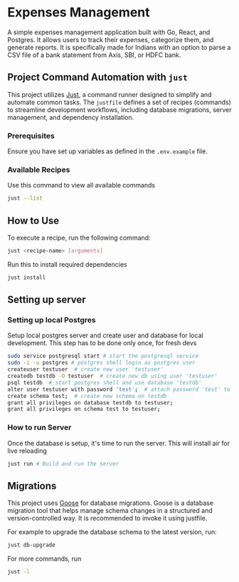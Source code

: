 # Expenses Management
A simple expenses management application built with Go, React, and Postgres. It allows users to track their expenses, categorize them, and generate reports. It is specifically made for Indians with an option to parse a CSV file of a bank statement from Axis, SBI, or HDFC bank.

## Project Command Automation with `just`

This project utilizes [Just](https://github.com/casey/just), a command runner designed to simplify and automate common tasks. The `justfile` defines a set of recipes (commands) to streamline development workflows, including database migrations, server management, and dependency installation.

### Prerequisites

Ensure you have set up variables as defined in the `.env.example` file.

### Available Recipes
Use this command to view all available commands
```bash
just --list
```

## How to Use

To execute a recipe, run the following command:

```bash
just <recipe-name> [arguments]
```

Run this to install required dependencies
```bash
just install
```

## Setting up server

### Setting up local Postgres
Setup local postgres server and create user and database for local development. This step has to be done only once, for fresh devs
```bash
sudo service postgresql start # start the postgresql service
sudo -i -u postgres # postgres shell login as postgres user
createuser testuser  # create new user 'testuser'
createdb testdb -O testuser  # create new db using user 'testuser'
psql testdb  # start postgres shell and use database 'testdb'
alter user testuser with password 'test';  # attach password 'test' to user 'testuser'
create schema test;  # create new schema on testdb
grant all privileges on database testdb to testuser;
grant all privileges on schema test to testuser;
```

### How to run Server
Once the database is setup, it's time to run the server. This will install air for live reloading
```bash
just run # Build and run the server
```

## Migrations

This project uses [Goose](https://github.com/pressly/goose) for database migrations. Goose is a database migration tool that helps manage schema changes in a structured and version-controlled way. It is recommended to invoke it using justfile. 

For example to upgrade the database schema to the latest version, run:
```bash
just db-upgrade
```

For more commands, run 
```bash
just -l
```